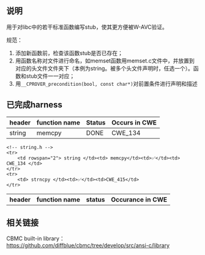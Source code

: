 ## 说明
用于对libc中的若干标准函数编写stub，使其更方便被W-AVC验证。

规范：
1. 添加新函数前，检查该函数stub是否已存在；
2. 用函数名称对文件进行命名，如memset函数用memset.c文件中，并放置到对应的头文件文件夹下（本例为string。被多个头文件声明时，任选一个）。函数和stub文件一一对应；
3. 用`__CPROVER_precondition(bool, const char*)`对前置条件进行声明和描述

## 已完成harness
|header| function name| Status | Occurs in CWE|
|---|---|---|---|
|string|memcpy| DONE | CWE_134| 

<table>
    <tr>
        <th>header</th><th>function name</th><th>status</th><th>Occurance in CWE</th>
    </tr>

    <!-- string.h -->
    <tr>
        <td rowspan="2"> string </td><td> memcpy</td><td>✅</td><td> CWE_134 </td>
    </tr>
    <tr>
        <td> strncpy </td><td>✅</td><td>CWE_415</td>
    </tr>

</table>


## 相关链接
CBMC built-in library：https://github.com/diffblue/cbmc/tree/develop/src/ansi-c/library



